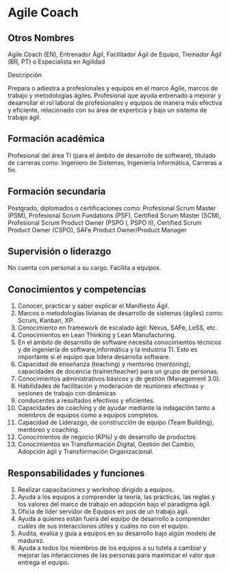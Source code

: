 # Agile Coach

## Otros Nombres

Agile Coach (EN), Entrenador Ágil, Facilitador Ágil de Equipo, Treinador Ágil (BR, PT) o Especialista en Agilidad

Descripción

Prepara o adiestra a profesionales y equipos en el marco Agile, marcos de trabajo y metodologías ágiles. Profesional que ayuda entrenado a mejorar y desarrollar el rol laboral de profesionales y equipos de manera más efectiva y eficiente, relacionado con su área de experticia y bajo un sistema de trabajo ágil.

## Formación académica

Profesional del área TI (para el ámbito de desarrollo de software), titulado de carreras como: Ingeniero de Sistemas, Ingeniería Informática, Carreras a fin.

## Formación secundaria

Postgrado, diplomados o certificaciones como: Profesional Scrum Master (PSM), Profesional Scrum Fundations (PSF), Certified Scrum Master (SCM), Profesional Scrum Product Owner (PSPO I, PSPO II), Certified Scrum Product Owner (CSPO), SAFe Product Owner/Product Manager

## Supervisión o liderazgo

No cuenta con personal a su cargo. Facilita a equipos.

## Conocimientos y competencias

1. Conocer, practicar y saber explicar el Manifiesto Ágil.
2. Marcos o metodologías livianas de desarrollo de sistemas (ágiles) como: Scrum, Kanban, XP.
3. Conocimiento en framework de escalado ágil: Nexus, SAFe, LeSS, etc.
4. Conocimientos en Lean Thinking y Lean Manufacturing.
5. En el ámbito de desarrollo de software necesita conocimientos técnicos y de ingeniería de software,informática y la industria TI. Esto es importante si el equipo que lidera desarrolla software.
6. Capacidad de enseñanza (teaching) y mentoreo (mentoring); capacidades de docencia (trainer/teacher) para un grupo de personas.
7. Conocimientos administrativos básicos y de gestión (Management 3.0).
8. Habilidades de facilitación y moderación de reuniones efectivas y sesiones de trabajo con dinámicas
9. conducentes a resultados efectivos y eficientes.
10. Capacidades de coaching y de ayudar mediante la indagación tanto a miembros de equipos como a equipos completos.
11. Capacidad de Liderazgo, de construcción de equipo (Team Building), mentoreo y coaching.
12. Conocimientos de negocio (KPIs) y de desarrollo de productos.
13. Conocimientos en Transformación Digital, Gestión del Cambio, Adopción ágil y Transformación Organizacional.

## Responsabilidades y funciones

1. Realizar capacitaciones y workshop dirigido a equipos.
2. Ayuda a los equipos a comprender la teoría, las prácticas, las reglas y los valores del marco de trabajo en adopción bajo el paradigma ágil. 
3. Oficia de líder servidor de Equipos en pos de un trabajo ágil. 
4. Ayuda a quienes están fuera del equipo de desarrollo a comprender cuáles de sus interacciones útiles y cuáles no con el equipo. 
5. Audita, evalúa y guía a equipos en su desarrollo bajo algún modelo de madurez. 
6. Ayuda a todos los miembros de los equipos a su tutela a cambiar y mejorar las interacciones de las personas para maximizar el valor que entrega el equipo.

